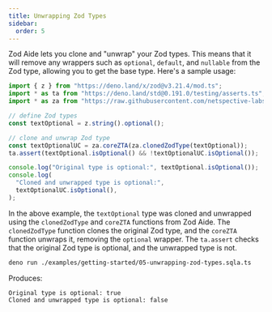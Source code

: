 ```yaml
---
title: Unwrapping Zod Types
sidebar:
  order: 5
---
```


<!-- ## Unwrapping Zod Types -->

Zod Aide lets you clone and "unwrap" your Zod types. This means that it will
remove any wrappers such as `optional`, `default`, and `nullable` from the Zod
type, allowing you to get the base type. Here's a sample usage:

```typescript filename="examples/getting-started/05-unwrapping-zod-types.sqla.ts"
import { z } from "https://deno.land/x/zod@v3.21.4/mod.ts";
import * as ta from "https://deno.land/std@0.191.0/testing/asserts.ts";
import * as za from "https://raw.githubusercontent.com/netspective-labs/sql-aide/vX.Y.Z/lib/universal/zod-aide.ts";

// define Zod types
const textOptional = z.string().optional();

// clone and unwrap Zod type
const textOptionalUC = za.coreZTA(za.clonedZodType(textOptional));
ta.assert(textOptional.isOptional() && !textOptionalUC.isOptional());

console.log("Original type is optional:", textOptional.isOptional());
console.log(
  "Cloned and unwrapped type is optional:",
  textOptionalUC.isOptional(),
);
```

In the above example, the `textOptional` type was cloned and unwrapped using the
`clonedZodType` and `coreZTA` functions from Zod Aide. The `clonedZodType`
function clones the original Zod type, and the `coreZTA` function unwraps it,
removing the `optional` wrapper. The `ta.assert` checks that the original Zod
type is optional, and the unwrapped type is not.

```bash
deno run ./examples/getting-started/05-unwrapping-zod-types.sqla.ts
```

Produces:

```string
Original type is optional: true
Cloned and unwrapped type is optional: false
```
